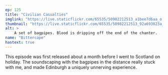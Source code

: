 ```yaml
---
ep: 125
title: "Civilian Casualties"
imglink: "https://live.staticflickr.com/65535/50982212513_a1bee7d6aa_o.jpg"
thumbnail: "https://live.staticflickr.com/65535/50982212513_92a693023a_q.jpg"
alt: >
    A set of bagpipes. Blood is dripping off the end of the chanter.
name: "Bittercape"
hastext: true
---
```

This episode was first released about a month before I went to Scotland on holiday. The soundscaping with the bagpipes in the distance really stuck with me, and made Edinburgh a uniquely unnerving experience.